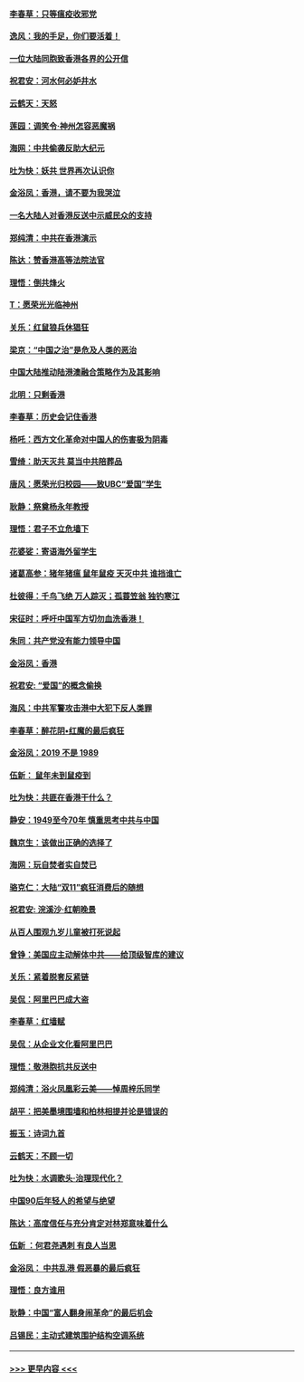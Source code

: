 #### [李春草：只等瘟疫收邪党](../pages/nsc993/n11677308.md?t=11250411) 
#### [逸风：我的手足，你们要活着！](../pages/nsc993/n11676352.md?t=11250411) 
#### [一位大陆同胞致香港各界的公开信](../pages/nsc993/n11675761.md?t=11250411) 
#### [祝君安：河水何必妒井水](../pages/nsc993/n11675746.md?t=11250411) 
#### [云鹤天：天怒](../pages/nsc993/n11675718.md?t=11250411) 
#### [莲园：调笑令‧神州怎容恶魔祸](../pages/nsc993/n11675648.md?t=11250411) 
#### [海网：中共偷袭反助大纪元](../pages/nsc993/n11673515.md?t=11250411) 
#### [吐为快：妖共 世界再次认识你](../pages/nsc993/n11673506.md?t=11250411) 
#### [金浴凤：香港，请不要为我哭泣](../pages/nsc993/n11673248.md?t=11250411) 
#### [一名大陆人对香港反送中示威民众的支持](../pages/nsc993/n11672615.md?t=11250411) 
#### [郑纯清：中共在香港演示](../pages/nsc993/n11670539.md?t=11250411) 
#### [陈达：赞香港高等法院法官](../pages/nsc993/n11669542.md?t=11250411) 
#### [理悟：倒共烽火](../pages/nsc993/n11668844.md?t=11250411) 
#### [T：愿荣光光临神州](../pages/nsc993/n11668421.md?t=11250411) 
#### [关乐：红鼠狼兵休猖狂](../pages/nsc993/n11668378.md?t=11250411) 
#### [梁京：“中国之治”是危及人类的恶治](../pages/nsc993/n11668328.md?t=11250411) 
#### [中国大陆推动陆港澳融合策略作为及其影响](../pages/nsc993/n11668157.md?t=11250411) 
#### [北明：只剩香港](../pages/nsc993/n11668002.md?t=11250411) 
#### [李春草：历史会记住香港](../pages/nsc993/n11667927.md?t=11250411) 
#### [杨吒：西方文化革命对中国人的伤害极为阴毒](../pages/nsc993/n11664521.md?t=11250411) 
#### [雪绮：助天灭共 莫当中共陪葬品](../pages/nsc993/n11662650.md?t=11250411) 
#### [唐风：愿荣光归校园——致UBC“爱国”学生](../pages/nsc993/n11662194.md?t=11250411) 
#### [耿静：祭奠杨永年教授](../pages/nsc993/n11662514.md?t=11250411) 
#### [理悟：君子不立危墙下](../pages/nsc993/n11662172.md?t=11250411) 
#### [花婆娑：寄语海外留学生](../pages/nsc993/n11662121.md?t=11250411) 
#### [诸葛高参：猪年猪瘟 鼠年鼠疫 天灭中共 谁挡谁亡](../pages/nsc993/n11661980.md?t=11250411) 
#### [杜彼得：千鸟飞绝 万人踪灭；孤蓑笠翁 独钓寒江](../pages/nsc993/n11661170.md?t=11250411) 
#### [宋征时：呼吁中国军方切勿血洗香港！](../pages/nsc993/n11415318.md?t=11250411) 
#### [朱同：共产党没有能力领导中国](../pages/nsc993/n11660421.md?t=11250411) 
#### [金浴凤：香港](../pages/nsc993/n11660419.md?t=11250411) 
#### [祝君安: “爱国”的概念偷换](../pages/nsc993/n11659706.md?t=11250411) 
#### [海风：中共军警攻击港中大犯下反人类罪](../pages/nsc993/n11659632.md?t=11250411) 
#### [李春草：醉花阴•红魔的最后疯狂](../pages/nsc993/n11659287.md?t=11250411) 
#### [金浴凤：2019 不是 1989](../pages/nsc993/n11657663.md?t=11250411) 
#### [伍新： 鼠年未到鼠疫到](../pages/nsc993/n11655098.md?t=11250411) 
#### [吐为快：共匪在香港干什么？](../pages/nsc993/n11654891.md?t=11250411) 
#### [静安：1949至今70年 慎重思考中共与中国](../pages/nsc993/n11651244.md?t=11250411) 
#### [魏京生：该做出正确的选择了](../pages/nsc993/n11653084.md?t=11250411) 
#### [海网：玩自焚者实自焚已](../pages/nsc993/n11652423.md?t=11250411) 
#### [骆克仁：大陆“双11”疯狂消费后的随想](../pages/nsc993/n11652305.md?t=11250411) 
#### [祝君安: 浣溪沙·红朝晚景](../pages/nsc993/n11652258.md?t=11250411) 
#### [从百人围观九岁儿童被打死说起](../pages/nsc993/n11651030.md?t=11250411) 
#### [曾铮：美国应主动解体中共——给顶级智库的建议](../pages/nsc993/n11649888.md?t=11250411) 
#### [关乐：紧着脱套反紧链](../pages/nsc993/n11649069.md?t=11250411) 
#### [吴侃：阿里巴巴成大盗](../pages/nsc993/n11645523.md?t=11250411) 
#### [李春草：红墙赋](../pages/nsc993/n11646389.md?t=11250411) 
#### [吴侃：从企业文化看阿里巴巴](../pages/nsc993/n11645476.md?t=11250411) 
#### [理悟：敬港胞抗共反送中](../pages/nsc993/n11645466.md?t=11250411) 
#### [郑纯清：浴火凤凰彩云美——悼周梓乐同学](../pages/nsc993/n11645155.md?t=11250411) 
#### [胡平：把美墨境围墙和柏林相提并论是错误的](../pages/nsc993/n11645134.md?t=11250411) 
#### [振玉：诗词九首](../pages/nsc993/n11644081.md?t=11250411) 
#### [云鹤天：不顾一切](../pages/nsc993/n11643508.md?t=11250411) 
#### [吐为快：水调歌头·治理现代化？](../pages/nsc993/n11643485.md?t=11250411) 
#### [中国90后年轻人的希望与绝望](../pages/nsc993/n11642317.md?t=11250411) 
#### [陈达：高度信任与充分肯定对林郑意味着什么](../pages/nsc993/n11641441.md?t=11250411) 
#### [伍新 ：何君尧遇刺 有良人当思](../pages/nsc993/n11641503.md?t=11250411) 
#### [金浴凤： 中共乱港  假恶暴的最后疯狂](../pages/nsc993/n11641495.md?t=11250411) 
#### [理悟：良方谁用](../pages/nsc993/n11641463.md?t=11250411) 
#### [耿静：中国“富人翻身闹革命”的最后机会](../pages/nsc993/n11640655.md?t=11250411) 
#### [吕锡民：主动式建筑围护结构空调系统](../pages/nsc993/n11640168.md?t=11250411) 

----
#### [ >>> 更早内容 <<< ](../indexes/nsc993-earlier.md)
